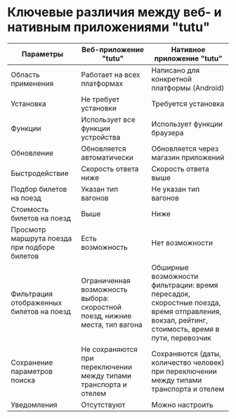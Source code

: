 # Ключевые различия между веб- и нативным приложениями "tutu"

Параметры | Веб-приложение "tutu" | Нативное приложение "tutu"
-- | -- | --
Область применения | Работает на всех платформах | Написано для конкретной платформы (Android)
Установка | Не требует установки | Требуется установка
Функции | Использует все функции устройства | Использует функции браузера
Обновление | Обновляется автоматически | Обновляется через магазин приложений
Быстродействие | Скорость ответа ниже | Скорость ответа выше
Подбор билетов на поезд | Указан тип вагонов | Не указан тип вагонов
Стоимость билетов на поезд | Выше | Ниже
Просмотр маршрута поезда при подборе билетов | Есть возможность | Нет возможности
Фильтрация отображенных билетов на поезд | Ограниченная возможность выбора: скоростной поезд, нижние места, тип вагона | Обширные возможности фильтрации: время пересадок, скоростные поезда, время отправления, вокзал, рейтинг, стоимость, время в пути, перевозчик
Сохранение параметров поиска | Не сохраняются при переключении между типами транспорта и отелем | Сохраняются (даты, количество человек) при переключении между типами транспорта и отелем
Уведомления | Отсутствуют | Можно настроить
